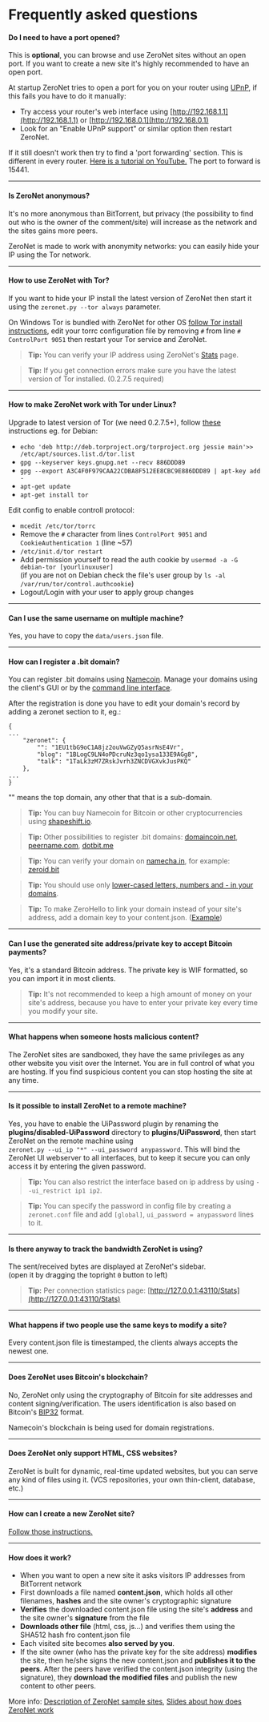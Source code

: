 # Frequently asked questions


#### Do I need to have a port opened?

This is __optional__, you can browse and use ZeroNet sites without an open port.
If you want to create a new site it's highly recommended to have an open port.

At startup ZeroNet tries to open a port for you on your router using
[UPnP](https://wikipedia.org/wiki/Universal_Plug_and_Play), if this fails you have to do it manually:

- Try access your router's web interface using [http://192.168.1.1](http://192.168.1.1)
or [http://192.168.0.1](http://192.168.0.1)
- Look for an "Enable UPnP support" or similar option then restart ZeroNet.

If it still doesn't work then try to find a 'port forwarding' section. This is different in every router. [Here is a tutorial on YouTube.](https://www.youtube.com/watch?v=aQXJ7sLSz14) The port to forward is 15441.


---


#### Is ZeroNet anonymous?

It's no more anonymous than BitTorrent, but privacy (the possibility to find out who is the owner of the comment/site) will increase as the network and the sites gains more peers.

ZeroNet is made to work with anonymity networks: you can easily hide your IP using the Tor network.


---


#### How to use ZeroNet with Tor?

If you want to hide your IP install the latest version of ZeroNet then start it using the `zeronet.py --tor always` parameter.

On Windows Tor is bundled with ZeroNet for other OS [follow Tor install instructions](https://www.torproject.org/docs/installguide.html),
edit your torrc configuration file by removing `#` from line `# ControlPort 9051` then restart your Tor service and ZeroNet.

> __Tip:__ You can verify your IP address using ZeroNet's [Stats](http://127.0.0.1:43110/Stats) page.

> __Tip:__ If you get connection errors make sure you have the latest version of Tor installed. (0.2.7.5 required)


---


#### How to make ZeroNet work with Tor under Linux?

Upgrade to latest version of Tor (we need 0.2.7.5+), follow [these](https://www.torproject.org/docs/debian.html.en) instructions eg. for Debian:

 - `echo 'deb http://deb.torproject.org/torproject.org jessie main'>> /etc/apt/sources.list.d/tor.list`
 - `gpg --keyserver keys.gnupg.net --recv 886DDD89`
 - `gpg --export A3C4F0F979CAA22CDBA8F512EE8CBC9E886DDD89 | apt-key add -`
 - `apt-get update`
 - `apt-get install tor`

Edit config to enable controll protocol:

 - `mcedit /etc/tor/torrc`
 - Remove the `#` character from lines `ControlPort 9051` and `CookieAuthentication 1` (line ~57)
 - `/etc/init.d/tor restart`
 - Add permission yourself to read the auth cookie by `usermod -a -G debian-tor [yourlinuxuser]`<br>(if you are not on Debian check the file's user group by `ls -al /var/run/tor/control.authcookie`)
 - Logout/Login with your user to apply group changes



---

#### Can I use the same username on multiple machine?

Yes, you have to copy the `data/users.json` file.


---


#### How can I register a .bit domain?

You can register .bit domains using [Namecoin](https://namecoin.info/).
Manage your domains using the client's GUI or by the [command line interface](http://christopherpoole.github.io/registering-a-.bit-domain-with-namecoin/).

After the registration is done you have to edit your domain's record by adding a zeronet section to it, eg.:

```
{
...
    "zeronet": {
        "": "1EU1tbG9oC1A8jz2ouVwGZyQ5asrNsE4Vr",
        "blog": "1BLogC9LN4oPDcruNz3qo1ysa133E9AGg8",
        "talk": "1TaLk3zM7ZRskJvrh3ZNCDVGXvkJusPKQ"
    },
...
}
```
"" means the top domain, any other that that is a sub-domain.


> __Tip:__ You can buy Namecoin for Bitcoin or other cryptocurrencies using [shapeshift.io](https://shapeshift.io/).

> __Tip:__ Other possibilities to register .bit domains: [domaincoin.net](https://domaincoin.net/), [peername.com](https://peername.com/), [dotbit.me](https://dotbit.me/)

> __Tip:__ You can verify your domain on [namecha.in](http://namecha.in/), for example: [zeroid.bit](http://namecha.in/name/d/zeroid)

> __Tip:__ You should use only [lower-cased letters, numbers and - in your domains](http://wiki.namecoin.info/?title=Domain_Name_Specification_2.0#Valid_Domains).

> __Tip:__ To make ZeroHello to link your domain instead of your site's address, add a domain key to your content.json. ([Example](https://github.com/HelloZeroNet/ZeroBlog/blob/master/content.json#L6))


---


#### Can I use the generated site address/private key to accept Bitcoin payments?

Yes, it's a standard Bitcoin address. The private key is WIF formatted, so you can import it in most clients.

> __Tip:__ It's not recommended to keep a high amount of money on your site's address, because you have to enter your private key every time you modify your site.


---


#### What happens when someone hosts malicious content?

The ZeroNet sites are sandboxed, they have the same privileges as any other website you visit over the Internet.
You are in full control of what you are hosting. If you find suspicious content you can stop hosting the site at any time.


---


#### Is it possible to install ZeroNet to a remote machine?
Yes, you have to enable the UiPassword plugin by renaming the __plugins/disabled-UiPassword__ directory to __plugins/UiPassword__,
then start ZeroNet on the remote machine using <br>`zeronet.py --ui_ip "*" --ui_password anypassword`.
This will bind the ZeroNet UI webserver to all interfaces, but to keep it secure you can only access it by entering the given password.

> __Tip:__ You can also restrict the interface based on ip address by using `--ui_restrict ip1 ip2`.

> __Tip:__ You can specify the password in config file by creating a `zeronet.conf` file and add `[global]`, `ui_password = anypassword` lines to it.


---


#### Is there anyway to track the bandwidth ZeroNet is using?

The sent/received bytes are displayed at ZeroNet's sidebar.<br>(open it by dragging the topright `0` button to left)

> __Tip:__ Per connection statistics page: [http://127.0.0.1:43110/Stats](http://127.0.0.1:43110/Stats)


---


#### What happens if two people use the same keys to modify a site?

Every content.json file is timestamped, the clients always accepts the newest one.


---


#### Does ZeroNet uses Bitcoin's blockchain?

No, ZeroNet only using the cryptography of Bitcoin for site addresses and content signing/verification.
The users identification is also based on Bitcoin's [BIP32](https://github.com/bitcoin/bips/blob/master/bip-0032.mediawiki) format.

Namecoin's blockchain is being used for domain registrations.


---


#### Does ZeroNet only support HTML, CSS websites?

ZeroNet is built for dynamic, real-time updated websites, but you can serve any kind of files using it.
(VCS repositories, your own thin-client, database, etc.)


---


#### How can I create a new ZeroNet site?

[Follow those instructions.](/using_zeronet/create_new_site/)

---


#### How does it work?

- When you want to open a new site it asks visitors IP addresses from BitTorrent network
- First downloads a file named __content.json__, which holds all other filenames,
  __hashes__ and the site owner's cryptographic signature
- __Verifies__ the downloaded content.json file using the site's __address__ and the site owner's __signature__ from the file
- __Downloads other file__ (html, css, js...) and verifies them using the SHA512 hash fro content.json file
- Each visited site becomes __also served by you__.
- If the site owner (who has the private key for the site address) __modifies__ the site, then he/she signs
  the new content.json and __publishes it to the peers__. After the peers have verified the content.json
  integrity (using the signature), they __download the modified files__ and publish the new content to other peers.

More info:
 [Description of ZeroNet sample sites](/using_zeronet/sample_sites/),
 [Slides about how does ZeroNet work](https://docs.google.com/presentation/d/1_2qK1IuOKJ51pgBvllZ9Yu7Au2l551t3XBgyTSvilew/pub)

